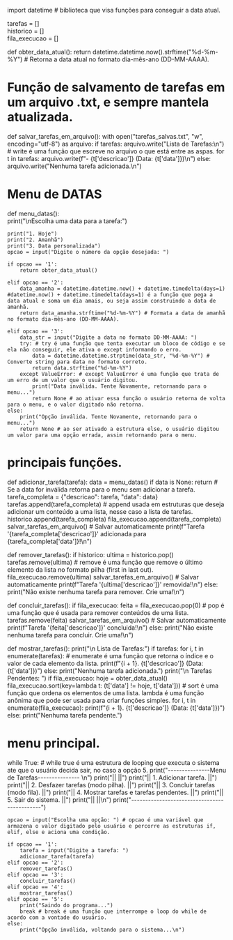 import datetime # biblioteca que visa funções para conseguir a data atual.                                                  

tarefas = []                                                                
historico = []                                                              
fila_execucao = []                                                         

def obter_data_atual():
    return datetime.datetime.now().strftime("%d-%m-%Y") # Retorna a data atual no formato dia-mês-ano (DD-MM-AAAA).

# Função de salvamento de tarefas em um arquivo .txt, e sempre mantela atualizada.
def salvar_tarefas_em_arquivo():
    with open("tarefas_salvas.txt", "w", encoding="utf-8") as arquivo:
        if tarefas:
            arquivo.write("Lista de Tarefas:\n") # write é uma função que escreve no arquivo o que está entre as aspas.
            for t in tarefas:
                arquivo.write(f"- {t['descricao']} (Data: {t['data']})\n")
        else:
            arquivo.write("Nenhuma tarefa adicionada.\n")

# Menu de DATAS
def menu_datas():                                                           
    print("\nEscolha uma data para a tarefa:")
    
    print("1. Hoje")                                                         
    print("2. Amanhã")                                                      
    print("3. Data personalizada")                                          
    opcao = input("Digite o número da opção desejada: ")                    

    if opcao == '1':                                                         
        return obter_data_atual() 
    
    elif opcao == '2':                                                      
        data_amanha = datetime.datetime.now() + datetime.timedelta(days=1) #datetime.now() + datetime.timedelta(days=1) é a função que pega a data atual e soma um dia amais, ou seja assim construindo a data de amanhã.
        return data_amanha.strftime("%d-%m-%Y") # Formata a data de amanhã no formato dia-mês-ano (DD-MM-AAAA).
    
    elif opcao == '3':                                                      
        data_str = input("Digite a data no formato DD-MM-AAAA: ")
        try: # try é uma função que tenta executar um bloco de código e se ela não conseguir, ele ativa o except informando o erro.                                                          
            data = datetime.datetime.strptime(data_str, "%d-%m-%Y") # Converte string para data no formato correto.
            return data.strftime("%d-%m-%Y")
        except ValueError: # except ValueError é uma função que trata de um erro de um valor que o usuário digitou. 
            print("Data inválida. Tente Novamente, retornando para o menu...")
            return None # ao ativar essa função o usuário retorna de volta para o menu, e o valor digitado não retorna.
    else:
        print("Opção inválida. Tente Novamente, retornando para o menu...")
        return None # ao ser ativado a estrutura else, o usuário digitou um valor para uma opção errada, assim retornando para o menu.

# principais funções.
def adicionar_tarefa(tarefa):
    data = menu_datas()
    if data is None:
        return # Se a data for inválida retorna para o menu sem adicionar a tarefa.
    tarefa_completa = {"descricao": tarefa, "data": data}
    tarefas.append(tarefa_completa) # append usada em estruturas que deseja adicionar um conteúdo a uma lista, nesse caso a lista de tarefas.
    historico.append(tarefa_completa)
    fila_execucao.append(tarefa_completa)
    salvar_tarefas_em_arquivo() # Salvar automaticamente
    print(f"Tarefa '{tarefa_completa['descricao']}' adicionada para {tarefa_completa['data']}!\n")

def remover_tarefas():
    if historico:
        ultima = historico.pop()
        tarefas.remove(ultima) # remove é uma função que remove o último elemento da lista no formato pilha (first in last out).
        fila_execucao.remove(ultima)
        salvar_tarefas_em_arquivo() # Salvar automaticamente
        print(f"Tarefa '{ultima['descricao']}' removida!\n")
    else:
        print("Não existe nenhuma tarefa para remover. Crie uma!\n")

def concluir_tarefas():
    if fila_execucao:
        feita = fila_execucao.pop(0) # pop é uma função que é usada para remover conteúdos de uma lista.
        tarefas.remove(feita)
        salvar_tarefas_em_arquivo() # Salvar automaticamente
        print(f"Tarefa '{feita['descricao']}' concluida!\n")
    else:
        print("Não existe nenhuma tarefa para concluir. Crie uma!\n")

def mostrar_tarefas():
    print("\n Lista de Tarefas:")
    if tarefas:
        for i, t in enumerate(tarefas): # enumerate é uma função que retorna o índice e o valor de cada elemento da lista.
            print(f"{i + 1}. {t['descricao']} (Data: {t['data']})")
    else:
        print("Nenhuma tarefa adicionada.")
    print("\n Tarefas Pendentes: ")
    if fila_execucao:
        hoje = obter_data_atual()
        fila_execucao.sort(key=lambda t: (t['data'] != hoje, t['data'])) # sort é uma função que ordena os elementos de uma lista. lambda é uma função anônima que pode ser usada para criar funções simples.
        for i, t in enumerate(fila_execucao):
            print(f"{i + 1}. {t['descricao']} (Data: {t['data']})")
    else:
        print("Nenhuma tarefa pendente.")

# menu principal.
while True: # while true é uma estrutura de looping que executa o sistema ate que o usuário decida sair, no caso a opção 5.
    print("---------------Menu de Tarefas--------------- \n")
    print("|| ||")
    print("|| 1. Adicionar tarefa. ||")
    print("|| 2. Desfazer tarefas (modo pilha). ||")
    print("|| 3. Concluir tarefas (modo fila). ||")
    print("|| 4. Mostrar tarefas e tarefas pendentes. ||")
    print("|| 5. Sair do sistema. ||")
    print("|| ||\n")
    print("---------------------------------------------")

    opcao = input("Escolha uma opção: ") # opcao é uma variável que armazena o valor digitado pelo usuário e percorre as estruturas if, elif, else e aciona uma condição.

    if opcao == '1':
        tarefa = input("Digite a tarefa: ")
        adicionar_tarefa(tarefa)
    elif opcao == '2':
        remover_tarefas()
    elif opcao == '3':
        concluir_tarefas()
    elif opcao == '4':
        mostrar_tarefas()
    elif opcao == '5':
        print("Saindo do programa...")
        break # break é uma função que interrompe o loop do while de acordo com a vontade do usuário.
    else:
        print("Opção inválida, voltando para o sistema...\n")

